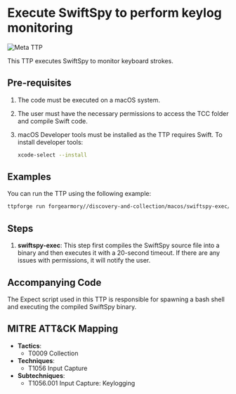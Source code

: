 # Execute SwiftSpy to perform keylog monitoring

![Meta TTP](https://img.shields.io/badge/Meta_TTP-blue)

This TTP executes SwiftSpy to monitor keyboard strokes.

## Pre-requisites

1. The code must be executed on a macOS system.
1. The user must have the necessary permissions to access the TCC folder and
   compile Swift code.
1. macOS Developer tools must be installed as the TTP requires Swift. To install
   developer tools:

   ```bash
   xcode-select --install
   ```

## Examples

You can run the TTP using the following example:

```bash
ttpforge run forgearmory//discovery-and-collection/macos/swiftspy-exec/swiftspy-exec.yaml
```

## Steps

1. **swiftspy-exec**: This step first compiles the SwiftSpy source file
   into a binary and then executes it with a 20-second timeout. If there
   are any issues with permissions, it will notify the user.

## Accompanying Code

The Expect script used in this TTP is responsible for spawning a bash shell
and executing the compiled SwiftSpy binary.

## MITRE ATT&CK Mapping

- **Tactics**:
  - T0009 Collection
- **Techniques**:
  - T1056 Input Capture
- **Subtechniques**:
  - T1056.001 Input Capture: Keylogging
